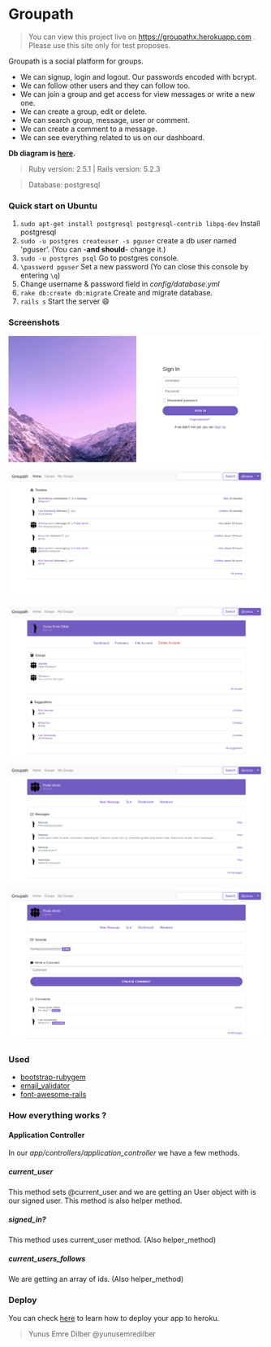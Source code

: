 # Groupath

> You can view this project live on https://groupathx.herokuapp.com .
> Please use this site only for test proposes.

Groupath is a social platform for groups.

* We can signup, login and logout. Our passwords encoded with bcrypt.
* We can follow other users and they can follow too.
* We can join a group and get access for view messages or write a new one.
* We can create a group, edit or delete.
* We can search group, message, user or comment.
* We can create a comment to a message.
* We can see everything related to us on our dashboard.

**Db diagram is [here](https://dbdiagram.io/d/5d2ed4a3ced98361d6dcbc34).**

> Ruby version: 2.5.1 |
> Rails version: 5.2.3

> Database: postgresql

### Quick start on Ubuntu

1. `sudo apt-get install postgresql postgresql-contrib libpq-dev` Install postgresql
1. `sudo -u postgres createuser -s pguser` create a db user named 'pguser'. (You can -**and should**- change it.)
1. `sudo -u postgres psql` Go to postgres console.
1. `\password pguser` Set a new password (Yo can close this console by entering `\q`)
1. Change username & password field in *config/database.yml*
1. `rake db:create db:migrate` Create and migrate database.
1. `rails s` Start the server :smile:

### Screenshots
![Signin](screenshots/signin.png)

![Homepage](screenshots/homepage.png)

![Profile](screenshots/profile.png)

![Group](screenshots/group_dashboard.png)

![Message](screenshots/message.png)

### Used
* [bootstrap-rubygem](https://github.com/twbs/bootstrap-rubygem)
* [email_validator](https://github.com/balexand/email_validator)
* [font-awesome-rails](https://github.com/bokmann/font-awesome-rails)

### How everything works ?

#### Application Controller

In our *app/controllers/application_controller*
we have a few methods.

##### current_user
This method sets @current_user and we are getting an User object with is our signed user.
This method is also helper method.

##### signed_in?
This method uses current_user method. (Also helper_method)

##### current_users_follows
We are getting an array of ids. (Also helper_method)
### Deploy
You can check [here](https://devcenter.heroku.com/articles/getting-started-with-rails5)
to learn how to deploy your app to heroku.


> Yunus Emre Dilber
> @yunusemredilber
